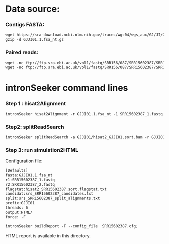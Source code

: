 Data source:
============

### Contigs FASTA: 

```diff
wget https://sra-download.ncbi.nlm.nih.gov/traces/wgs04/wgs_aux/GJ/JI/GJJI01/GJJI01.1.fsa_nt.gz
gzip -d GJJI01.1.fsa_nt.gz
```

### Paired reads:

```diff
wget -nc ftp://ftp.sra.ebi.ac.uk/vol1/fastq/SRR156/087/SRR15602387/SRR15602387_2.fastq.gz
wget -nc ftp://ftp.sra.ebi.ac.uk/vol1/fastq/SRR156/087/SRR15602387/SRR15602387_1.fastq.gz

```

intronSeeker command lines
============================

### Step 1 : hisat2Alignment

```diff
intronSeeker hisat2Alignment -r GJJI01.1.fsa_nt -1 SRR15602387_1.fastq -2 SRR15602387_2.fastq --prefix GJJI01 -o GJJI01 -t 12
```

### Step2: splitReadSearch

```diff
intronSeeker splitReadSearch -a GJJI01/hisat2_GJJI01.sort.bam -r GJJI01.1.fsa_nt --prefix GJJI01 --output splitReadSearch_GJJI01
```

### Step 3: run simulation2HTML

Configuration file:

```diff
[Defaults]
fasta:GJJI01.1.fsa_nt
r1:SRR15602387_1.fastq
r2:SRR15602387_2.fastq
flagstat:hisat2_SRR15602387.sort.flagstat.txt
candidat:srs_SRR15602387_candidates.txt
split:srs_SRR15602387_split_alignments.txt
prefix:GJJI01
threads: 6                
output:HTML/
force: -F
```


```diff
intronSeeker buildReport -F --config_file  SRR15602387.cfg;

```

HTML report is available in this directory.
